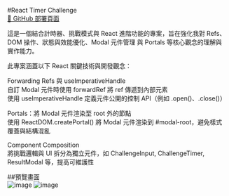 #React Timer Challenge  
[🔗 GitHub 部署頁面](https://bruce-159.github.io/react-timer-challenge/)  

這是一個結合計時器、挑戰模式與 React 進階功能的專案，旨在強化我對 Refs、DOM 操作、狀態與效能優化、Modal 元件管理 與 Portals 等核心觀念的理解與實作能力。  
  
此專案涵蓋以下 React 關鍵技術與開發觀念：  

Forwarding Refs 與 useImperativeHandle  
自訂 Modal 元件時使用 forwardRef 將 ref 傳遞到內部元素  
使用 useImperativeHandle 定義元件公開的控制 API（例如 .open()、.close()）  
  
Portals：將 Modal 元件渲染至 root 外的節點  
使用 ReactDOM.createPortal() 將 Modal 元件渲染到 #modal-root，避免樣式覆蓋與結構混亂  
  
 Component Composition  
將挑戰邏輯與 UI 拆分為獨立元件，如 ChallengeInput, ChallengeTimer, ResultModal 等，提高可維護性  

##預覽畫面  
![image](https://github.com/user-attachments/assets/02e9909f-7364-429e-9142-8b68703e384a)
![image](https://github.com/user-attachments/assets/a0b83f81-0bcc-458f-a5fd-d0327e87ebf4)

